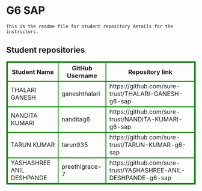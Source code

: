 # G6 SAP
    This is the readme file for student repository details for the instructors.
## Student repositories 
<table style="border : 2px solid green; width:100%;">
<tr >
<th style="border : 2px solid green;">Student Name</th>
<th style="border : 2px solid green;">GitHub Username</th>
<th style="border : 2px solid green;">Repository link</th>
</tr>
<tr style="border : 2px solid green;">
<td style="border : 2px solid green;">THALARI GANESH</td> 

<td style="border : 2px solid green;">ganeshthalari</td> 

<td style="border : 2px solid green;">https://github.com/sure-trust/THALARI-GANESH-g6-sap</td> 
</tr>

<tr style="border : 2px solid green;">
<td style="border : 2px solid green;">NANDITA KUMARI</td> 

<td style="border : 2px solid green;">nanditag6</td> 

<td style="border : 2px solid green;">https://github.com/sure-trust/NANDITA-KUMARI-g6-sap</td> 
</tr>

<tr style="border : 2px solid green;">
<td style="border : 2px solid green;">TARUN KUMAR</td> 

<td style="border : 2px solid green;">tarun935</td> 

<td style="border : 2px solid green;">https://github.com/sure-trust/TARUN-KUMAR-g6-sap</td> 
</tr>

<tr style="border : 2px solid green;">
<td style="border : 2px solid green;">YASHASHREE ANIL DESHPANDE</td> 

<td style="border : 2px solid green;">preethigrace-7</td> 

<td style="border : 2px solid green;">https://github.com/sure-trust/YASHASHREE-ANIL-DESHPANDE-g6-sap</td> 
</tr>
